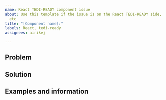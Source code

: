 ```yaml
---
name: React TEDI-READY component issue
about: Use this template if the issue is on the React TEDI-READY side, bug, enhancement
  etc
title: "[Component name]:"
labels: React, tedi-ready
assignees: airikej

---
```


## Problem

## Solution

## Examples and information
